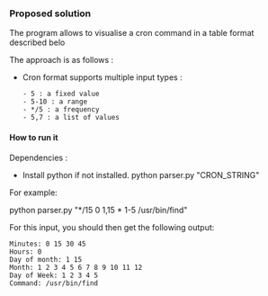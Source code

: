 
### Proposed solution

The  program allows to visualise a cron command in a table format described belo

The approach is as follows :

- Cron format supports multiple input types :

      - 5 : a fixed value
      - 5-10 : a range
      - */5 : a frequency
      - 5,7 : a list of values 
      
#### How to run it 

Dependencies :

- Install python if not installed.
python parser.py "CRON_STRING"

For example:

python parser.py "*/15 0 1,15 * 1-5 /usr/bin/find"

For this input, you should then get the following output:

    Minutes: 0 15 30 45
    Hours: 0
    Day of month: 1 15
    Month: 1 2 3 4 5 6 7 8 9 10 11 12
    Day of Week: 1 2 3 4 5
    Command: /usr/bin/find
